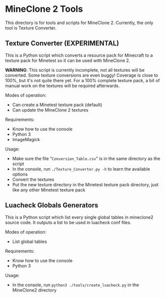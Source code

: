 # MineClone 2 Tools
This directory is for tools and scripts for MineClone 2.
Currently, the only tool is Texture Converter.

## Texture Converter (EXPERIMENTAL)
This is a Python script which converts a resource pack for Minecraft to
a texture pack for Minetest so it can be used with MineClone 2.

**WARNING**: This script is currently incomplete, not all textures will be
converted. Some texture conversions are even buggy!
Coverage is close to 100%, but it's not quite there yet.
For a 100% complete texture pack, a bit of manual work on the textures
will be required afterwards.

Modes of operation:
- Can create a Minetest texture pack (default)
- Can update the MineClone 2 textures

Requirements:
- Know how to use the console
- Python 3
- ImageMagick

Usage:
- Make sure the file “`Conversion_Table.csv`” is in the same directory as the script
- In the console, run `./Texture_Converter.py -h` to learn the available options
- Convert the textures
- Put the new texture directory in the Minetest texture pack directory, just like
  any other Minetest texture pack

## Luacheck Globals Generators
This is a Python script which list every single global tables in mineclone2 source code.
It outputs a list to be used in luacheck conf files. 

Modes of operation:
- List global tables

Requirements:
- Know how to use the console
- Python 3

Usage:
- In the console, run `python3 ./tools/create_luacheck.py` in the MineClone2 directory
